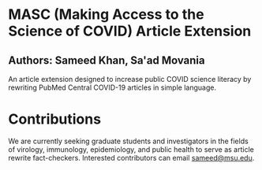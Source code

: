 # MASC (Making Access to the Science of COVID) Article Extension
## Authors: Sameed Khan, Sa'ad Movania

An article extension designed to increase public COVID science literacy by rewriting PubMed Central COVID-19 articles in simple language.

# Contributions
We are currently seeking graduate students and investigators in the fields of virology, immunology, epidemiology, and public health to serve as article rewrite fact-checkers. Interested contributors can email sameed@msu.edu.
